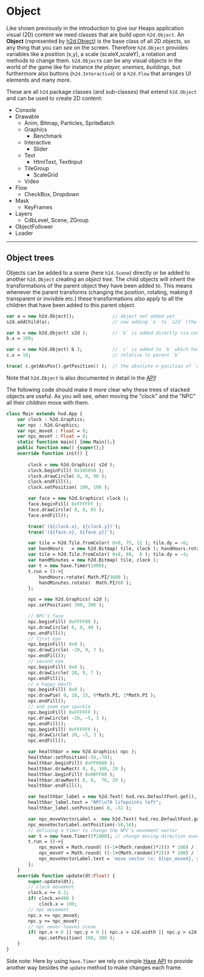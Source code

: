 # Object
Like shown previously in the introduction to give our Heaps application visual (2D) content we need classes that are build upon `h2d.Object`.
An **Object** (represented by [h2d.Object](https://heaps.io/api/h2d/Object.html)) is the base class of all 2D objects, so any thing that you can *see* on the screen. Therefore `h2d.Object` provides variables like a position (x,y), a scale (scaleX,scaleY), a rotation and methods to change them.
`h2d.Object`s can be any visual objects in the world of the game like for instance *the player, enemies, buildings*, but furthermore also buttons (`h2d.Interactive`) or a `h2d.Flow` that arranges UI elements and many more.

These are all `h2d` package classes (and sub-classes) that extend `h2d.Object` and can be used to create 2D content:
- Console
- Drawable
  - Anim, Bitmap, Particles, SpriteBatch
  - Graphics
    - Benchmark
  - Interactive
    - Slider
  - Text
    - HtmlText, TextInput
  - TileGroup
    - ScaleGrid
  - Video
- Flow
  - CheckBox, Dropdown
- Mask
  - KeyFrames
- Layers
  - CdbLevel, Scene, ZGroup
- ObjectFollower
- Loader

---
## Object trees
Objects can be added to a scene (here `h2d.Scene`) directly or be added to another `h2d.Object` creating an *object tree*.
The child objects will inherit the transformations of the parent object they have been added to. This means whenever the parent transforms (changing the position, rotating, making it transparent or invisible etc.) these transformations *also* apply to all the children that have been added to this parent object.

```haxe
var a = new h2d.Object();              // object not added yet
s2d.addChild(a);                       // now adding `a` to `s2d` (the currently active 2D scene)

var b = new h2d.Object( s2d );         // `b` is added directly via constructor to `s2d`
b.x = 100;

var c = new h2d.Object( b );           // `c` is added to `b` which has been added to a scene (`s2d`)
c.x = 10;                              // relative to parent `b`

trace( c.getAbsPos().getPosition() );  // the absolute x-position of `c` will be 110, because it "travels" along with its parent `b`
```

Note that `h2d.Object` is also documented in detail in the [API](https://heaps.io/api/h2d/Object.html)!

The following code should make it more clear why these trees of stacked objects are useful. As you will see, when moving the "clock" and the "NPC" all their *children* move with them.

```haxe
class Main extends hxd.App {
    var clock : h2d.Graphics;
    var npc : h2d.Graphics;
    var npc_moveX : Float = 0;
    var npc_moveY : Float = 0;
    static function main() {new Main();}
    public function new() {super();}
    override function init() {
        
        clock = new h2d.Graphics( s2d );
        clock.beginFill( 0x505050 );
        clock.drawCircle( 0, 0, 90 );
        clock.endFill();
        clock.setPosition( 100, 100 );

        var face = new h2d.Graphics( clock );
        face.beginFill( 0xFFFFFF );
        face.drawCircle( 0, 0, 85 );
        face.endFill();

        trace('(${clock.x}, ${clock.y})');
        trace('(${face.x}, ${face.y})');

        var tile = h2d.Tile.fromColor( 0x0, 75, 12 ); tile.dy = -6;
        var handHours   = new h2d.Bitmap( tile, clock ); handHours.rotation = 1.5*Math.PI;
        var tile = h2d.Tile.fromColor( 0x0, 80,  8 ); tile.dy = -4;
        var handMinutes = new h2d.Bitmap( tile, clock );
        var t = new haxe.Timer(1000);
        t.run = ()->{
            handHours.rotate( Math.PI/3600 );
            handMinutes.rotate(  Math.PI/60 );
        };

        npc = new h2d.Graphics( s2d );
        npc.setPosition( 300, 300 );

        // NPC's face
        npc.beginFill( 0xFFFF00 );
        npc.drawCircle( 0, 0, 40 );
        npc.endFill();
        // first eye
        npc.beginFill( 0x0 );
        npc.drawCircle( -20, 0, 7 );
        npc.endFill();
        // second eye
        npc.beginFill( 0x0 );
        npc.drawCircle( 20, 0, 7 );
        npc.endFill();
        // a happy mouth
        npc.beginFill( 0x0 );
        npc.drawPie( 0, 10, 15, 0*Math.PI, 1*Math.PI );
        npc.endFill();
        // and some eye sparkle
        npc.beginFill( 0xFFFFFF );
        npc.drawCircle( -20, -5, 3 );
        npc.endFill();
        npc.beginFill( 0xFFFFFF );
        npc.drawCircle( 20, -5, 3 );
        npc.endFill();

        var healthbar = new h2d.Graphics( npc );
        healthbar.setPosition(-50,-70);
        healthbar.beginFill( 0xFF0000 );
        healthbar.drawRect( 0, 0, 100, 20 );
        healthbar.beginFill( 0x00FF00 );
        healthbar.drawRect( 0, 0,  70, 20 );
        healthbar.endFill();

        var healthbar_label = new h2d.Text( hxd.res.DefaultFont.get(), healthbar );
        healthbar_label.text = "NPC\n70 lifepoints left";
        healthbar_label.setPosition( 0, -32 );

        var npc_moveVectorLabel =  new h2d.Text( hxd.res.DefaultFont.get(), npc );
        npc_moveVectorLabel.setPosition(-50,50);
        // defining a timer to change the NPC's movement vector
        var t = new haxe.Timer(5*1000); // change moving direction every 5 seconds
        t.run = ()->{
            npc_moveX = Math.round( ((-1+(Math.random()*2))) * 100) / 100;
            npc_moveY = Math.round( ((-1+(Math.random()*2))) * 100) / 100;
            npc_moveVectorLabel.text = 'move vector (x: ${npc_moveX}, y: ${npc_moveY})';
        };
    }
    override function update(dt:Float) {
        super.update(dt);
        // clock movement
        clock.x += 0.2;
        if( clock.x>400 )
            clock.x = 100;
        // npc movement
        npc.x += npc_moveX;
        npc.y += npc_moveY;
        // npc never leaves scene
        if( npc.x < 0 || npc.y < 0 || npc.x > s2d.width || npc.y > s2d.height )
            npc.setPosition( 300, 300 );
    }
}
```

Side note: Here by using `haxe.Timer` we rely on simple [Haxe API](https://api.haxe.org/) to provide another way besides the `update` method to make changes each frame.
